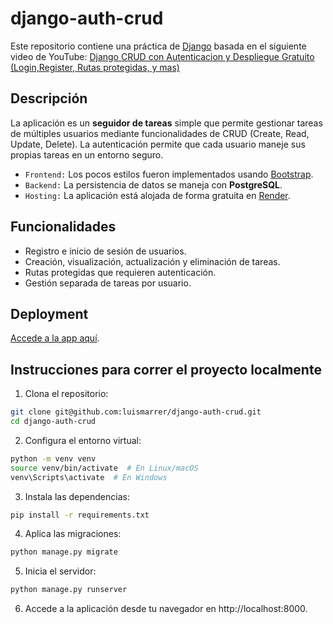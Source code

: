 # django-auth-crud
Este repositorio contiene una práctica de [Django](https://www.djangoproject.com/) basada en el siguiente video de YouTube:
[Django CRUD con Autenticacion y Despliegue Gratuito (Login,Register, Rutas protegidas, y mas)](https://www.youtube.com/watch?v=e6PkGDH4wWA)

## Descripción
La aplicación es un **seguidor de tareas** simple que permite gestionar tareas de múltiples usuarios mediante funcionalidades de CRUD (Create, Read, Update, Delete). La autenticación permite que cada usuario maneje sus propias tareas en un entorno seguro.
- `Frontend:` Los pocos estilos fueron implementados usando [Bootstrap](https://getbootstrap.com/).
- `Backend:` La persistencia de datos se maneja con **PostgreSQL**.
- `Hosting:` La aplicación está alojada de forma gratuita en [Render](https://render.com/).

## Funcionalidades
- Registro e inicio de sesión de usuarios.
- Creación, visualización, actualización y eliminación de tareas.
- Rutas protegidas que requieren autenticación.
- Gestión separada de tareas por usuario.

## Deployment
[Accede a la app aquí](https://django-auth-crud-3b6x.onrender.com).

## Instrucciones para correr el proyecto localmente
1. Clona el repositorio:
```bash
git clone git@github.com:luismarrer/django-auth-crud.git
cd django-auth-crud
```
2. Configura el entorno virtual:
```bash
python -m venv venv
source venv/bin/activate  # En Linux/macOS
venv\Scripts\activate  # En Windows
```
3. Instala las dependencias:
```bash
pip install -r requirements.txt
```
4. Aplica las migraciones:
```bash
python manage.py migrate
```
5. Inicia el servidor:
```bash
python manage.py runserver
```
6. Accede a la aplicación desde tu navegador en http://localhost:8000.
